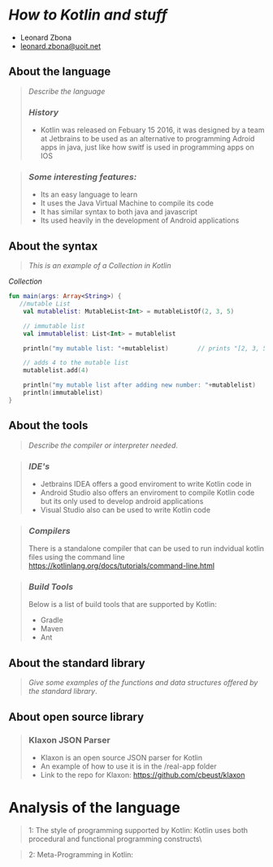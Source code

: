 # _How to Kotlin and stuff_

- Leonard Zbona
- leonard.zbona@uoit.net

## About the language

> _Describe the language_
>
> ### _History_
> - Kotlin was released on Febuary 15 2016, it was designed by a team at Jetbrains to be used as an alternative to programming Adroid apps in java, just like how switf is used in programming apps on IOS

>  ### _Some interesting features:_
> - Its an easy language to learn
> - It uses the Java Virtual Machine to compile its code
> - It has similar syntax to both java and javascript
> - Its used heavily in the development of Android applications

## About the syntax

> _This is an example of a Collection in Kotlin_

*Collection*

```kotlin
fun main(args: Array<String>) { 
   //mutable List
    val mutablelist: MutableList<Int> = mutableListOf(2, 3, 5)

    // immutable list
    val immutablelist: List<Int> = mutablelist

    println("my mutable list: "+mutablelist)        // prints "[2, 3, 5]"

    // adds 4 to the mutable list
    mutablelist.add(4)

    println("my mutable list after adding new number: "+mutablelist)        // prints "[2, 3, 5, 4]"
    println(immutablelist)
}
```

## About the tools

> _Describe the compiler or interpreter needed_.

> ### _IDE's_
> - Jetbrains IDEA offers a good enviroment to write Kotlin code in
> - Android Studio also offers an enviroment to compile Kotlin code but its only used to develop android applications
> - Visual Studio also can be used to write Kotlin code

> ### _Compilers_
> There is a standalone compiler that can be used to run indvidual kotlin files using the command line
> https://kotlinlang.org/docs/tutorials/command-line.html

> ### _Build Tools_
> Below is a list of build tools that are supported by Kotlin:
> - Gradle
> - Maven
> - Ant

## About the standard library

> _Give some examples of the functions and data structures
> offered by the standard library_.

## About open source library

> ### Klaxon JSON Parser
> - Klaxon is an open source JSON parser for Kotlin
> - An example of how to use it is in the /real-app folder
> - Link to the repo for Klaxon: https://github.com/cbeust/klaxon

# Analysis of the language

> 1: The style of programming supported by Kotlin: 
> Kotlin uses both procedural and functional programming constructs\

> 2: Meta-Programming in Kotlin:


